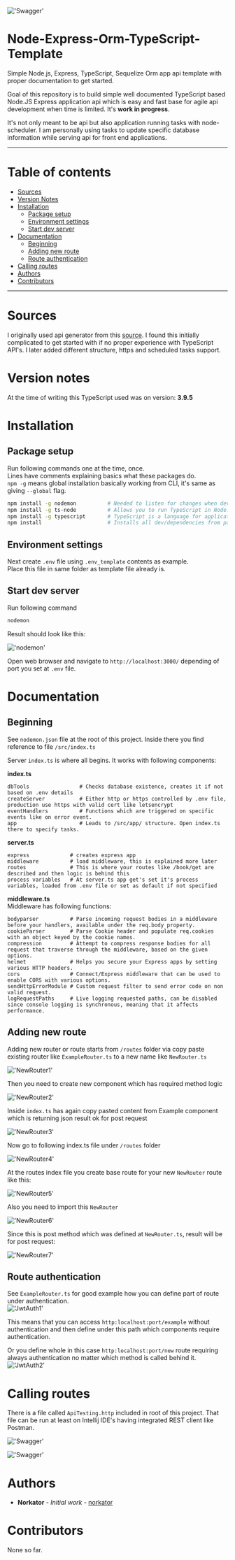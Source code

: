 !['Swagger'](./images/swagger.PNG)

# Node-Express-Orm-TypeScript-Template
Simple Node.js, Express, TypeScript, Sequelize Orm app api template with proper documentation to get started.

Goal of this repository is to build simple well documented TypeScript based Node.JS Express application api 
which is easy and fast base for agile api development when time is limited. It's <b>work in progress</b>.

It's not only meant to be api but also application running tasks with node-scheduler. 
I am personally using tasks to update specific database information while serving api for 
front end applications. 

--------------------
Table of contents
=================
* [Sources](#sources)
* [Version Notes](#version-notes)
* [Installation](#installation)
    * [Package setup](#package-setup)
    * [Environment settings](#environment-settings)
    * [Start dev server](#start-dev-server)
* [Documentation](#documentation)
    * [Beginning](#beginning)
    * [Adding new route](#adding-new-route)
    * [Route authentication](#route-authentication)
* [Calling routes](#calling-routes)
* [Authors](#authors)
* [Contributors](#contributors)

--------------------

Sources
============
I originally used api generator from this [source](https://github.com/ChechaValerii/node-typescript-mongodb).
I found this initially complicated to get started with if no proper experience with TypeScript API's. 
I later added different structure, https and scheduled tasks support. 

Version notes
============
At the time of writing this TypeScript used was on version: <b>3.9.5</b>


Installation
============

Package setup
-----

Run following commands one at the time, once.  
Lines have comments explaining basics what these packages do.  
`npm -g` means global installation basically working from CLI, it's same as giving `--global` flag.

```bash
npm install -g nodemon          # Needed to listen for changes when developing
npm install -g ts-node          # Allows you to run TypeScript in Node. js directly, without having to run the files through the TypeScript compiler (tsc), first
npm install -g typescript       # TypeScript is a language for application-scale JavaScript, it's language you are using for development here.
npm install                     # Installs all dev/dependencies from packages.json file.
```

Environment settings 
-----
Next create `.env` file using `.env_template` contents as example.  
Place this file in same folder as template file already is.

Start dev server
-----
Run following command

```bash
nodemon
```

Result should look like this:
  
!['nodemon'](./images/nodemon.PNG)

Open web browser and navigate to `http://localhost:3000/` depending of port you set at `.env` file.



Documentation
============

Beginning
-----

See `nodemon.json` file at the root of this project. Inside there you find reference to file `/src/index.ts`

Server `index.ts` is where all begins. It works with following components:

<b>index.ts</b>
```text
dbTools                # Checks database existence, creates it if not based on .env details
createServer           # Either http or https controlled by .env file, production use https with valid cert like letsencrypt
eventHandlers          # Functions which are triggered on specific events like on error event.
app                    # Leads to /src/app/ structure. Open index.ts there to specify tasks.
```

<b>server.ts</b>
```text
express             # creates express app
middleware          # load middleware, this is explained more later
routes              # This is where your routes like /book/get are described and then logic is behind this
process variables   # At server.ts app get's set it's process variables, loaded from .env file or set as default if not specified
```

<b>middleware.ts</b>  
Middleware has following functions:
```text
bodyparser          # Parse incoming request bodies in a middleware before your handlers, available under the req.body property.
cookieParser        # Parse Cookie header and populate req.cookies with an object keyed by the cookie names.
compression         # Attempt to compress response bodies for all request that traverse through the middleware, based on the given options.
helmet              # Helps you secure your Express apps by setting various HTTP headers.
cors                # Connect/Express middleware that can be used to enable CORS with various options.
sendHttpErrorModule # Custom request filter to send error code on non valid request. 
logRequestPaths     # Live logging requested paths, can be disabled since console logging is synchronous, meaning that it affects performance.
```

Adding new route
-----

Adding new router or route starts from `/routes` folder via copy paste existing router like `ExampleRouter.ts` 
to a new name like `NewRouter.ts`

!['NewRouter1'](./images/new_router_1.PNG)

Then you need to create new component which has required method logic 

!['NewRouter2'](./images/new_router_2.PNG)

Inside `index.ts` has again copy pasted content from Example component which is returning json result ok for post request

!['NewRouter3'](./images/new_router_3.PNG)

Now go to following index.ts file under `/routes` folder

!['NewRouter4'](./images/new_router_4.PNG)

At the routes index file you create base route for your new `NewRouter` route like this:

!['NewRouter5'](./images/new_router_5.PNG)

Also you need to import this `NewRouter`

!['NewRouter6'](./images/new_router_6.PNG)

Since this is post method which was defined at `NewRouter.ts`, result will be for post request:

!['NewRouter7'](./images/new_router_7.PNG)



Route authentication
-----

See `ExampleRouter.ts` for good example how you can define part of route under authentication.  
!['JwtAuth1'](./images/jwt_auth_1.PNG)

This means that you can access `http:localhost:port/example` without authentication and then define under this path 
which components require authentication.

Or you define whole in this case `http:localhost:port/new` route requiring always authentication no matter
which method is called behind it.  
!['JwtAuth2'](./images/jwt_auth_2.PNG)




Calling routes
============
There is a file called `ApiTesting.http` included in root of this project. 
That file can be run at least on Intellij IDE's having integrated REST client like Postman.

!['Swagger'](./images/http_test_1.PNG)

!['Swagger'](./images/http_test_2.PNG)


Authors
============

* **Norkator** - *Initial work* - [norkator](https://github.com/norkator)


Contributors
============

None so far.
